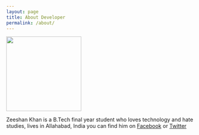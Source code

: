 ```yaml
---
layout: page
title: About Developer
permalink: /about/
---
```

<img class="center" width="200" src="{{site.url}}/assets/images/developer.jpg"/>


Zeeshan Khan is a B.Tech final year student who loves technology and hate studies, lives in Allahabad, India
 you can find him on [Facebook](http://facebook.com/zeeshankhan.1001) or [Twitter](http://www.tritter.com/zkhan1093)


